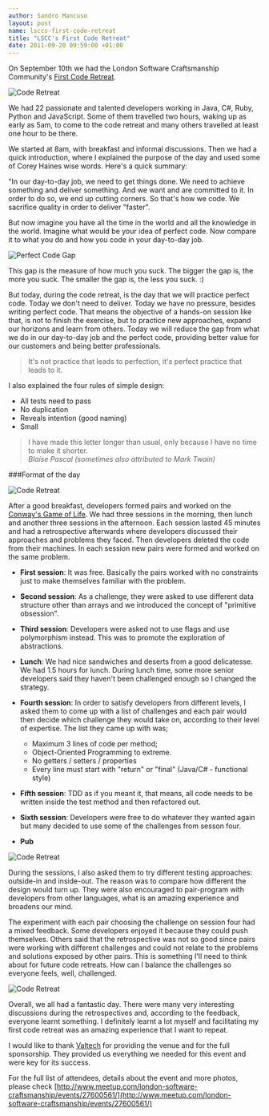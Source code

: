 ```yaml
---
author: Sandro Mancuso
layout: post
name: lsccs-first-code-retreat
title: "LSCC's First Code Retreat"
date: 2011-09-20 09:59:00 +01:00
---
```


On September 10th
we had the London Software Craftsmanship Community's [First Code Retreat](http://www.meetup.com/london-software-craftsmanship/events/27600561/).

![Code Retreat](/assets/img/custom/blog/coderetreat01.jpg)

We had 22 passionate and talented developers working in Java, C\#, Ruby,
Python and JavaScript. Some of them travelled two hours, waking up as
early as 5am, to come to the code retreat and many others travelled at
least one hour to be there.

We started at 8am, with breakfast and informal discussions. Then we had
a quick introduction, where I explained the purpose of the day and used
some of Corey Haines wise words. Here's a quick summary:

"In our day-to-day job, we need to get things done. We need to achieve
something and deliver something. And we want and are committed to it. In
order to do so, we end up cutting corners. So that's how we code. We
sacrifice quality in order to deliver "faster".

But now imagine you have all the time in the world and all the knowledge
in the world. Imagine what would be your idea of perfect code. Now
compare it to what you do and how you code in your day-to-day job.


![Perfect Code Gap](/assets/img/custom/blog/PerfectCode_Gap.jpg)

This gap is the measure of how much you suck. The bigger the gap is, the
more you suck. The smaller the gap is, the less you suck. :)

But today, during the code retreat, is the day that we will practice
perfect code. Today we don't need to deliver. Today we have no pressure,
besides writing perfect code. That means the objective of a hands-on
session like that, is not to finish the exercise, but to practice new
approaches, expand our horizons and learn from others. Today we will
reduce the gap from what we do in our day-to-day job and the perfect
code, providing better value for our customers and being better
professionals.


<blockquote>It's not practice that leads to perfection, it's perfect practice that leads to it.</blockquote>


I also explained the four rules of simple design:

-   All tests need to pass
-   No duplication
-   Reveals intention (good naming)
-   Small


<blockquote>I have made this letter longer than usual, only because I have no time to make it shorter.
 <footer><cite>Blaise Pascal (sometimes also attributed to Mark Twain)</cite></footer>
</blockquote>

###Format of the day


![Code Retreat](/assets/img/custom/blog/coderetreat04.jpg)

After a good breakfast, developers formed pairs and worked on the
[Conway's Game of Life](http://en.wikipedia.org/wiki/Conway%27s_Game_of_Life). We had
three sessions in the morning, then lunch and another three sessions in
the afternoon. Each session lasted 45 minutes and had a retrospective
afterwards where developers discussed their approaches and problems they
faced. Then developers deleted the code from their machines. In each
session new pairs were formed and worked on the same problem.


-   **First session**: It was free. Basically the pairs worked with no
    constraints just to make themselves familiar with the problem.
-   **Second session**: As a challenge, they were asked to use different
    data structure other than arrays and we introduced the concept of
    "primitive obsession".
-   **Third session**: Developers were asked not to use flags and use
    polymorphism instead. This was to promote the exploration of
    abstractions.

-   **Lunch**: We had nice sandwiches and deserts from a good
    delicatesse. We had 1.5 hours for lunch. During lunch time, some
    more senior developers said they haven't been challenged enough so I
    changed the strategy.

-   **Fourth session**: In order to satisfy developers from different
    levels, I asked them to come up with a list of challenges and each
    pair would then decide which challenge they would take on, according
    to their level of expertise. The list they came up with was;
    -   Maximum 3 lines of code per method;
    -   Object-Oriented Programming to extreme.
    -   No getters / setters / properties
    -   Every line must start with "return" or "final" (Java/C\# -
        functional style)

-   **Fifth session**: TDD as if you meant it, that means, all code
    needs to be written inside the test method and then refactored out.
-   **Sixth session**: Developers were free to do whatever they wanted
    again but many decided to use some of the challenges from sesson
    four. 
-   **Pub**


![Code Retreat](/assets/img/custom/blog/coderetreat11.jpg)

During the sessions, I also asked them to try different testing
approaches: outside-in and inside-out. The reason was to compare how
different the design would turn up. They were also encouraged to
pair-program with developers from other languages, what is an amazing
experience and broadens our mind. 

The experiment with each pair choosing the challenge on session four had
a mixed feedback. Some developers enjoyed it because they could push
themselves. Others said that the retrospective was not so good since
pairs were working with different challenges and could not relate to the
problems and solutions exposed by other pairs. This is something I'll
need to think about for future code retreats. How can I balance the
challenges so everyone feels, well, challenged.


![Code Retreat](/assets/img/custom/blog/coderetreat15.jpg)

Overall, we all had a fantastic day. There were many very interesting
discussions during the retrospectives and, according to the feedback,
everyone learnt something. I definitely learnt a lot myself and
facilitating my first code retreat was an amazing experience that I want
to repeat.

I would like to thank [Valtech](http://valtech.co.uk/) for providing the
venue and for the full sponsorship. They provided us everything we
needed for this event and were key for its success.

For the full list of attendees, details about the event and more photos,
please check
[http://www.meetup.com/london-software-craftsmanship/events/27600561/](http://www.meetup.com/london-software-craftsmanship/events/27600561/)
